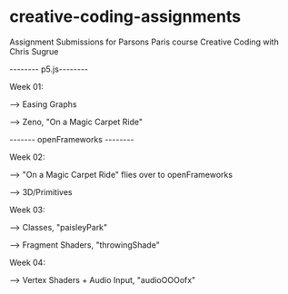 # creative-coding-assignments
Assignment Submissions for Parsons Paris course Creative Coding with Chris Sugrue

-------- p5.js--------

Week 01:

--> Easing Graphs

--> Zeno, "On a Magic Carpet Ride" 

------- openFrameworks --------

Week 02: 

--> "On a Magic Carpet Ride" flies over to openFrameworks

--> 3D/Primitives

Week 03:

--> Classes, "paisleyPark"

--> Fragment Shaders, "throwingShade"

Week 04:

--> Vertex Shaders + Audio Input, "audioOOOofx"

